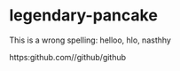 # legendary-pancake

This is a wrong spelling: helloo, hlo, nasthhy

https:github.com//github/github
